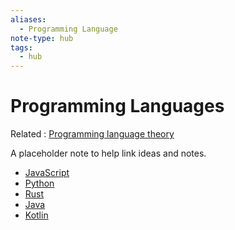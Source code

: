 ```yaml
---
aliases:
  - Programming Language
note-type: hub
tags:
  - hub
---
```


# Programming Languages

Related : [Programming language theory](Programming%20language%20theory)

A placeholder note to help link ideas and notes.

- [JavaScript](JavaScript.md)
- [Python](4-hub-notes-🚉/Python.md)
- [Rust](4-hub-notes-🚉/Rust.md)
- [Java](../_inbox/Java%20Programming%20Language.md)
- [Kotlin](../_inbox/Kotlin%20Programming%20Language.md)
